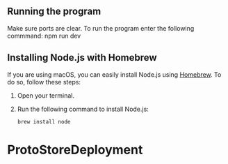 ## Running the program
Make sure ports are clear. To run the program enter the following commmand: npm run dev
## Installing Node.js with Homebrew

If you are using macOS, you can easily install Node.js using [Homebrew](https://brew.sh/). To do so, follow these steps:

1. Open your terminal.
2. Run the following command to install Node.js:

   ```bash
   brew install node
# ProtoStoreDeployment
